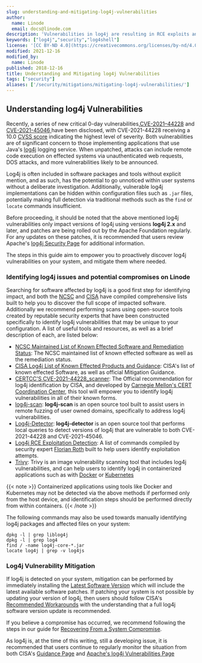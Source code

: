 ```yaml
---
slug: understanding-and-mitigating-log4j-vulnerabilities
author:
  name: Linode
  email: docs@linode.com
description: 'Vulnerabilities in log4j are resulting in RCE exploits and more. This guide empowers users to stay ahead of the issue as it develops.'
keywords: ["log4j","security","log4shell"]
license: '[CC BY-ND 4.0](https://creativecommons.org/licenses/by-nd/4.0)'
modified: 2021-12-16
modified_by:
  name: Linode
published: 2018-12-16
title: Understanding and Mitigating log4j Vulnerabilities
tags: ["security"]
aliases: ['/security/mitigations/mitigating-log4j-vulnerabilities/']
---
```


## Understanding log4j Vulnerabilities

Recently, a series of new critical 0-day vulnerabilities,[CVE-2021–44228](https://nvd.nist.gov/vuln/detail/CVE-2021-44228) and [CVE-2021-45046 ](https://nvd.nist.gov/vuln/detail/CVE-2021-45046) have been disclosed, with CVE-2021-44228 receiving a 10.0 [CVSS score](https://nvd.nist.gov/vuln-metrics/cvss) indicating the highest level of severity. Both vulnerabilities are of significant concern to those implementing applications that use Java's [log4j](https://logging.apache.org/log4j/2.x/) logging service. When unpatched, attacks can include remote code execution on effected systems via unauthenticated web requests, DOS attacks, and more vulnerabilities likely to be announced.

Log4j is often included in software packages and tools without explicit mention, and as such, has the potential to go unnoticed within user systems without a deliberate investigation. Additionally, vulnerable log4j implementations can be hidden within configuration files such as `.jar` files, potentially making full detection via traditional methods such as the `find` or `locate` commands insufficient.

Before proceeding, it should be noted that the above mentioned log4j vulnerabilities  only impact versions of log4j using versions **log4j 2.x** and later, and patches are being rolled out by the Apache Foundation regularly. For any updates on these patches, it is recommended that users review Apache's [log4j Security Page](https://logging.apache.org/log4j/2.x/security.html) for additional information.

The steps in this guide aim to empower you to proactively discover log4j vulnerabilities on your system, and mitigate them where needed.

### Identifying log4j issues and potential compromises on Linode

Searching for software affected by log4j is a good first step for identifying impact, and both the [NCSC](https://www.ncsc.nl/) and [CISA](https://www.cisa.gov/) have compiled comprehensive lists built to help you to discover the full scope of impacted software. Additionally we recommend performing scans using open-source tools created by reputable security experts that have been constructed specifically to identify log4j vulnerabilities that may be unique to your configuration. A list of useful tools and resources, as well as a brief description of each, are listed below:

- [NCSC Maintained List of Known Effected Software and Remediation Status](https://github.com/NCSC-NL/log4shell/tree/main/software): The NCSC maintained list of known effected software as well as the remediation status.
- [CISA Log4j List of Known Effected Products and Guidance](https://github.com/cisagov/log4j-affected-db): CISA's list of known effected Software, as well as official Mitigation Guidance.
- [CERTCC'S CVE-2021-44228_scanner](https://github.com/CERTCC/CVE-2021-44228_scanner): The Official recommendation for log4j identification by CISA, and developed by [Carnegie Mellon's CERT Coordination Center](https://www.kb.cert.org/vuls/), this tool will empower you to identify log4j vulnerabilities in all of their known forms.
- [log4j-scan](https://github.com/fullhunt/log4j-scan): **log4j-scan** is an open source tool built to assist users in remote fuzzing of user owned domains, specifically to address log4j vulnerabilities.
- [Log4j-Detector](https://github.com/mergebase/log4j-detector): **log4j-detector** is an open source tool that performs local queries to detect versions of log4j that are vulnerable to both CVE-2021-44228 and CVE-2021-45046.
- [Log4j RCE Exploitation Detection](https://gist.github.com/Neo23x0/e4c8b03ff8cdf1fa63b7d15db6e3860b): A list of commands compiled by security expert [Florian Roth](https://twitter.com/cyb3rops) built to help users identify exploitation attempts.
- [Trivy](https://github.com/aquasecurity/trivy): Trivy is an image vulnerability scanning tool that includes log4j vulnerabilities, and can help users to identify log4j in containerized applications such as with [Docker](https://www.docker.com/) or [Kubernetes](https://kubernetes.io/)

{{< note >}}
Containerized applications using tools like Docker and Kubernetes may not be detected via the above methods if performed only from the host device, and identification steps should be performed directly from within containers.
{{< /note >}}

The following commands may also be used towards manually identifying log4j packages and affected files on your system:


    dpkg -l | grep liblog4j
    dpkg -l | grep log4
    find / -name log4j-core-*.jar
    locate log4j | grep -v log4js

### Log4j Vulnerability Mitigation

If log4j is detected on your system, mitigation can be performed by immediately installing the [Latest Software Version](https://logging.apache.org/log4j/2.x/download.html) which will include the latest available software patches. If patching your system is not possible by updating your version of log4j, then users should follow CISA's [Recommended Workarounds](https://www.cisa.gov/uscert/apache-log4j-vulnerability-guidance) with the understanding that a full log4j software version update is recommended.

If you believe a compromise has occurred, we recommend following the steps in our guide for [Recovering From a System Compromise](https://www.linode.com/docs/guides/recovering-from-a-system-compromise/).

As log4j is, at the time of this writing, still a developing issue, it is recommended that users continue to regularly monitor the situation from both CISA's [Guidance Page](https://www.cisa.gov/uscert/apache-log4j-vulnerability-guidance) and [Apache's log4j Vulnerabilities Page](https://logging.apache.org/log4j/2.x/security.html)